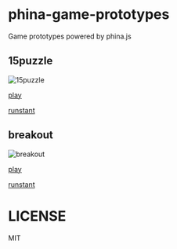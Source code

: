 # phina-game-prototypes
Game prototypes powered by phina.js

## 15puzzle

![15puzzle](https://alkn203.github.io/phina-game-prototypes/images/15puzzle.png)

[play](https://alkn203.github.io/phina-game-prototypes/15puzzle/)

[runstant](https://runstant.com/alkn203/projects/423efcc6)

## breakout

![breakout](https://alkn203.github.io/phina-game-prototypes/images/breakout.png)

[play](https://alkn203.github.io/phina-game-prototypes/breakout/)

[runstant](https://runstant.com/alkn203/projects/423efcc6)

# LICENSE
MIT
